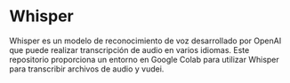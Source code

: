 # Whisper
Whisper es un modelo de reconocimiento de voz desarrollado por OpenAI que puede realizar transcripción de audio en varios idiomas. Este repositorio proporciona un entorno en Google Colab para utilizar Whisper para transcribir archivos de audio y vudei.
